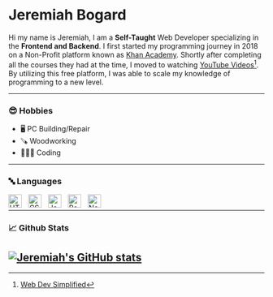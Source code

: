 # Jeremiah Bogard

Hi my name is Jeremiah, I am a **Self-Taught** Web Developer specializing in the **Frontend and Backend**. I first started my programming journey in 2018 on a Non-Profit platform known as [Khan Academy](https://khanacademy.org). Shortly after completing all the courses they had at the time, I moved to watching [YouTube Videos](https://youtube.com/@WebDevSimplified)[^1]. By utilizing this free platform, I was able to scale my knowledge of programming to a new level.

[^1]: [Web Dev Simplified](https://github.com/WebDevSimplified)

---

### 😎 Hobbies

-   🖥️ PC Building/Repair
-   🪚 Woodworking
-   👨🏼‍💻 Coding

---

### 🔤 Languages

<img align="left" alt="HTML5" width="26px" src="https://cdn.jsdelivr.net/gh/devicons/devicon/icons/html5/html5-original.svg" style="padding-right:10px;" />
<img align="left" alt="CSS3" width="26px" src="https://cdn.jsdelivr.net/gh/devicons/devicon/icons/css3/css3-original.svg" style="padding-right:10px;" />
<img align="left" alt="JavaScript" width="26px" src="https://cdn.jsdelivr.net/gh/devicons/devicon/icons/javascript/javascript-original.svg" style="padding-right:10px;" />
<img align="left" alt="React" width="26px" src="https://cdn.jsdelivr.net/gh/devicons/devicon/icons/react/react-original.svg" style="padding-right:10px;" />
<img align="left" alt="Node.js" width="26px" src="https://cdn.jsdelivr.net/gh/devicons/devicon/icons/nodejs/nodejs-original.svg" style="padding-right:10px;" />
<br/>

---

### 📈 Github Stats

## [![Jeremiah's GitHub stats](https://github-readme-stats.vercel.app/api?username=jeremiah-bogard)](https://github.com/anuraghazra/github-readme-stats&show_icons=true&theme=dark)
